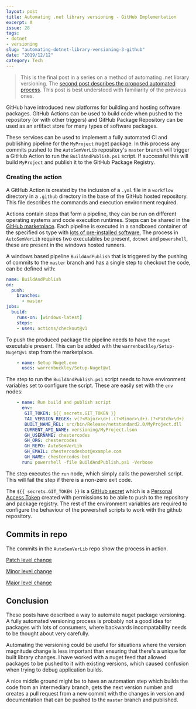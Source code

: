 ```yaml
---
layout: post
title: Automating .net library versioning - GitHub Implementation
excerpt: A 
issue: 28
tags: 
- dotnet
- versioning
slug: "automating-dotnet-library-versioning-3-github"
date: "2019/12/12"
category: Tech
---
```


> This is the final post in a series on a method of automating .net library versioning. The [second post describes the proposed automated process](/automating-dotnet-library-versioning-2-process). This post is best understood with familiarity of the previous ones.


GitHub have introduced new platforms for building and hosting software packages. GitHub Actions can be used to build code when pushed to the repository (or with other triggers) and GitHub Package Repository can be used as an artifact store for many types of software packages. 

These services can be used to implement a fully automated CI and publishing pipeline for the `MyProject` nuget package. In this process any commits pushed to the `AutoSemVerLib` repository's `master` branch will trigger a GitHub Action to run the `BuildAndPublish.ps1` script. If successful this will build `MyProject` and publish it to the GitHub Package Registry.

### Creating the action

A GitHub Action is created by the inclusion of a `.yml` file in a `workflow` directory in a `.github` directory in the base of the GitHub hosted repository. This file describes the commands and execution environment required. 

Actions contain steps that form a pipeline, they can be run on different operating systems and code execution runtimes. Steps can be shared in the [GitHub marketplace](https://github.com/marketplace?type=actions). Each pipeline is executed in a sandboxed container of the specified os type with [lots of pre-installed software.](https://help.github.com/en/actions/automating-your-workflow-with-github-actions/software-installed-on-github-hosted-runners) The process in `AutoSemVerLib` requires two executables be present, `dotnet` and `powershell`, these are present in the windows hosted runners.

A windows based pipeline `BuildAndPublish` that is triggered by the pushing of commits to the `master` branch and has a single step to checkout the code, can be defined with:

``` yaml
name: BuildAndPublish
on:
  push:
    branches:
      - master
jobs:
  build:
    runs-on: [windows-latest]
    steps:
    - uses: actions/checkout@v1
```

To push the produced package the pipeline needs to have the `nuget` executable present. This can be added with the `warrenbuckley/Setup-Nuget@v1` step from the marketplace. 

``` yaml
    - name: Setup Nuget.exe
      uses: warrenbuckley/Setup-Nuget@v1
```

The step to run the `BuildAndPublish.ps1` script needs to have environment variables set to configure the script. These are easily set with the `env` nodes:

``` yaml
    - name: Run build and publish script
      env:
       GIT_TOKEN: ${{ secrets.GIT_TOKEN }}
       TAG_VERSION_REGEX: v(?<Major>\d+).(?<Minor>\d+).(?<Patch>\d+)
       BUILT_NAME_REL: src/bin/Release/netstandard2.0/MyProject.dll
       CURRENT_API_NAME: versioning/MyProject.lson
       GH_USERNAME: chestercodes
       GH_ORG: chestercodes
       GH_REPO: AutoSemVerLib
       GH_EMAIL: chestercodesbot@example.com
       GH_NAME: chestercodes-bot                            
      run: powershell -file BuildAndPublish.ps1 -Verbose
```

The step executes the `run` node, which simply calls the powershell script. This will fail the step if there is a non-zero exit code.

The `${{ secrets.GIT_TOKEN }}` is a [GitHub secret](https://help.github.com/en/actions/automating-your-workflow-with-github-actions/creating-and-using-encrypted-secrets) which is a [Personal Access Token](https://help.github.com/en/github/authenticating-to-github/creating-a-personal-access-token-for-the-command-line) created with permissions to be able to push to the repository and package registry. The rest of the environment variables are required to configure the behaviour of the powershell scripts to work with the github repository.

## Commits in repo

The commits in the `AutoSemVerLib` repo show the process in action. 

[Patch level change](https://github.com/chestercodes/AutoSemVerLib/compare/v1.0.0...v1.0.1)

[Minor level change](https://github.com/chestercodes/AutoSemVerLib/compare/v1.0.1...v1.1.0)

[Major level change](https://github.com/chestercodes/AutoSemVerLib/compare/v1.1.0...v2.0.0)

## Conclusion

These posts have described a way to automate nuget package versioning. 
A fully automated versioning process is probably not a good idea for packages with lots of consumers, where backwards incompatability needs to be thought about very carefully. 

Automating the versioning could be useful for situations where the version magnitude change is less important than ensuring that there's a unique for built library changes. I have worked with a nuget feed that allowed packages to be pushed to it with existing versions, which caused confusion when trying to debug application builds.

A nice middle ground might be to have an automation step which builds the code from an intermediary branch, gets the next version number and creates a pull request from a new commit with the changes in version and documentation that can be pushed to the `master` branch and published.

